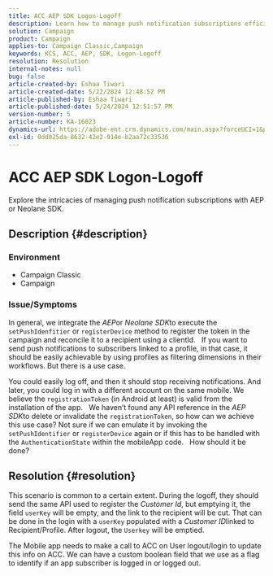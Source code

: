 ```yaml
---
title: ACC AEP SDK Logon-Logoff
description: Learn how to manage push notification subscriptions efficiently using AEP or Neolane SDK.
solution: Campaign
product: Campaign
applies-to: Campaign Classic,Campaign
keywords: KCS, ACC, AEP, SDK, Logon-Logoff
resolution: Resolution
internal-notes: null
bug: false
article-created-by: Eshaa Tiwari
article-created-date: 5/22/2024 12:48:52 PM
article-published-by: Eshaa Tiwari
article-published-date: 5/24/2024 12:51:57 PM
version-number: 5
article-number: KA-16023
dynamics-url: https://adobe-ent.crm.dynamics.com/main.aspx?forceUCI=1&pagetype=entityrecord&etn=knowledgearticle&id=33644fa3-3918-ef11-9f8a-6045bd006793
exl-id: 0dd025da-8632-42e2-914e-b2aa72c33536
---
```

# ACC AEP SDK Logon-Logoff


Explore the intricacies of managing push notification subscriptions with AEP or Neolane SDK.

## Description {#description}


### <b>Environment</b>

- Campaign Classic
- Campaign


### <b>Issue/Symptoms</b>

In general, we integrate the *AEP*or *Neolane SDK*to execute the `setPushIdenfitier` or `registerDevice` method to register the token in the campaign and reconcile it to a recipient using a clientId.
  
 If you want to send push notifications to subscribers linked to a profile, in that case, it should be easily achievable by using profiles as filtering dimensions in their workflows. But there is a use case.

You could easily log off, and then it should stop receiving notifications. And later, you could log in with a different account on the same mobile. We believe the `registrationToken` (in Android at least) is valid from the installation of the app.
  
 We haven’t found any API reference in the *AEP SDK*to delete or invalidate the `registrationToken`, so how can we achieve this use case? Not sure if we can emulate it by invoking the `setPushIdentifier` or `registerDevice` again or if this has to be handled with the `AuthenticationState` within the mobileApp code.
  
 How should it be done?


## Resolution {#resolution}


This scenario is common to a certain extent. During the logoff, they should send the same API used to register the *Customer Id*, but emptying it, the field `userKey` will be empty, and the link to the recipient will be cut. That can be done in the login with a `userKey` populated with a *Customer ID*linked to Recipient/Profile. After logout, the `Userkey` will be emptied.

The Mobile app needs to make a call to ACC on User logout/login to update this info on ACC. We can have a custom boolean field that we use as a flag to identify if an app subscriber is logged in or logged out.
